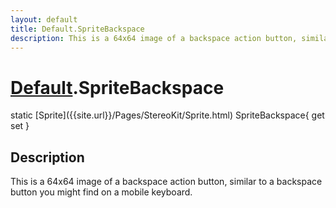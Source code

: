 ```yaml
---
layout: default
title: Default.SpriteBackspace
description: This is a 64x64 image of a backspace action button, similar to a backspace button you might find on a mobile keyboard.
---
```

# [Default]({{site.url}}/Pages/StereoKit/Default.html).SpriteBackspace

<div class='signature' markdown='1'>
static [Sprite]({{site.url}}/Pages/StereoKit/Sprite.html) SpriteBackspace{ get set }
</div>

## Description
This is a 64x64 image of a backspace action button,
similar to a backspace button you might find on a mobile keyboard.

